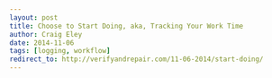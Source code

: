 ```yaml
---  
layout: post 
title: Choose to Start Doing, aka, Tracking Your Work Time
author: Craig Eley 
date: 2014-11-06
tags: [logging, workflow]
redirect_to: http://verifyandrepair.com/11-06-2014/start-doing/
---
```


